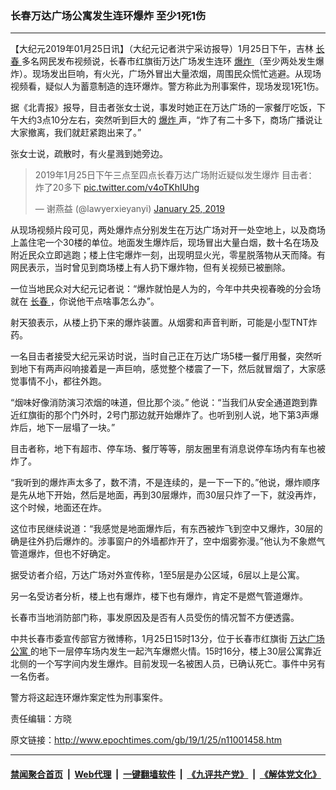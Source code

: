 ### 长春万达广场公寓发生连环爆炸 至少1死1伤
------------------------

<p>
 【大纪元2019年01月25日讯】（大纪元记者洪宁采访报导）1月25日下午，吉林
 <a href="http://www.epochtimes.com/gb/tag/%E9%95%BF%E6%98%A5.html">
  长春
 </a>
 多名网民发布视频说，长春市红旗街万达广场发生连环
 <a href="http://www.epochtimes.com/gb/tag/%E7%88%86%E7%82%B8.html">
  爆炸
 </a>
 （至少两处发生爆炸）。现场发出巨响，有火光，广场外冒出大量浓烟，周围民众慌忙逃避。从现场视频看，疑似人为蓄意制造的连环爆炸。警方称此为刑事案件，现场发现1死1伤。
</p>
<p>
 据《北青报》报导，目击者张女士说，事发时她正在万达广场的一家餐厅吃饭，下午大约3点10分左右，突然听到巨大的
 <a href="http://www.epochtimes.com/gb/tag/%E7%88%86%E7%82%B8.html">
  爆炸
 </a>
 声，“炸了有二十多下，商场广播说让大家撤离，我们就赶紧跑出来了。”
</p>
<p>
 张女士说，疏散时，有火星溅到她旁边。
</p>
<blockquote class="twitter-tweet" data-width="550">
 <p dir="ltr" lang="zh">
  2019年1月25日下午三点至四点长春万达广场附近疑似发生爆炸 目击者：炸了20多下
  <a href="https://t.co/v4oTKhIUhg">
   pic.twitter.com/v4oTKhIUhg
  </a>
 </p>
 <p>
  — 谢燕益 (@lawyerxieyanyi)
  <a href="https://twitter.com/lawyerxieyanyi/status/1088728030195793920?ref_src=twsrc%5Etfw">
   January 25, 2019
  </a>
 </p>
</blockquote>
<p>
</p>
<p>
 从现场视频片段可见，两处爆炸点分别发生在万达广场对开一处空地上，以及商场上盖住宅一个30楼的单位。地面发生爆炸后，现场冒出大量白烟，数十名在场及附近民众立即逃跑；楼上住宅爆炸一刻，出现明显火光，零星脱落物从天而降。有网民表示，当时曾见到商场楼上有人扔下爆炸物，但有关视频已被删除。
</p>
<p>
 一位当地民众对大纪元记者说：“爆炸就怕是人为的，今年中共央视春晚的分会场就在
 <a href="http://www.epochtimes.com/gb/tag/%E9%95%BF%E6%98%A5.html">
  长春
 </a>
 ，你说他干点啥事怎么办”。
</p>
<p>
 射天狼表示，从楼上扔下来的爆炸装置。从烟雾和声音判断，可能是小型TNT炸药。
</p>
<p>
 一名目击者接受大纪元采访时说，当时自己正在万达广场5楼一餐厅用餐，突然听到地下有两声闷响接着是一声巨响，感觉整个楼震了一下，然后就冒烟了，大家感觉事情不小，都往外跑。
</p>
<p>
 “烟味好像消防演习浓烟的味道，但比那个淡。” 他说：“当我们从安全通道跑到靠近红旗街的那个门外时，2号门那边就开始爆炸了。也听到别人说，地下第3声爆炸后，地下一层塌了一块。”
</p>
<p>
 目击者称，地下有超市、停车场、餐厅等等，朋友圈里有消息说停车场内有车也被炸了。
</p>
<p>
 “我听到的爆炸声太多了，数不清，不是连续的，是一下一下的。”他说，爆炸顺序是先从地下开始，然后是地面，再到30层爆炸，而30层只炸了一下，就没再炸，这个时候，地面还在炸。
</p>
<p>
 这位市民继续说道：“我感觉是地面爆炸后，有东西被炸飞到空中又爆炸，30层的确是往外扔后爆炸的。涉事窗户的外墙都炸开了，空中烟雾弥漫。”他认为不象燃气管道爆炸，但也不好确定。
</p>
<p>
 据受访者介绍，万达广场对外宣传称，1至5层是办公区域，6层以上是公寓。
</p>
<p>
 另一名受访者分析，楼上也有爆炸，楼下也有爆炸，肯定不是燃气管道爆炸。
</p>
<p>
 长春市当地消防部门称，事发原因及是否有人员受伤的情况暂不方便透露。
</p>
<p>
 中共长春市委宣传部官方微博称，1月25日15时13分，位于长春市红旗街
 <a href="http://www.epochtimes.com/gb/tag/%E4%B8%87%E8%BE%BE%E5%B9%BF%E5%9C%BA%E5%85%AC%E5%AF%93.html">
  万达广场公寓
 </a>
 的地下一层停车场内发生一起汽车爆燃火情。15时16分，楼上30层公寓靠近北侧的一个写字间内发生爆炸。目前发现一名被困人员，已确认死亡。事件中另有一名伤者。
</p>
<p>
 警方将这起连环爆炸案定性为刑事案件。
</p>
<link href="//www.youmaker.com/css/api2.css" media="all" rel="stylesheet" target="_blank" type="text/css"/>
<div class="video_fit_container">
</div>
<p>
 责任编辑：方晓
</p>

原文链接：http://www.epochtimes.com/gb/19/1/25/n11001458.htm


------------------------
#### [禁闻聚合首页](https://github.com/gfw-breaker/banned-news/blob/master/README.md) &nbsp;|&nbsp; [Web代理](https://github.com/gfw-breaker/open-proxy/blob/master/README.md) &nbsp;|&nbsp; [一键翻墙软件](https://github.com/gfw-breaker/nogfw/blob/master/README.md) &nbsp;|&nbsp; [《九评共产党》](https://github.com/gfw-breaker/9ping.md/blob/master/README.md#九评之一评共产党是什么) &nbsp;|&nbsp; [《解体党文化》](https://github.com/gfw-breaker/jtdwh.md/blob/master/README.md#绪论)